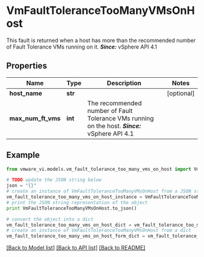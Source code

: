 # VmFaultToleranceTooManyVMsOnHost

This fault is returned when a host has more than the recommended number of Fault Tolerance VMs running on it.  ***Since:*** vSphere API 4.1 

## Properties
Name | Type | Description | Notes
------------ | ------------- | ------------- | -------------
**host_name** | **str** |  | [optional] 
**max_num_ft_vms** | **int** | The recommended number of Fault Tolerance VMs running on the host.  ***Since:*** vSphere API 4.1  | 

## Example

```python
from vmware_vi.models.vm_fault_tolerance_too_many_vms_on_host import VmFaultToleranceTooManyVMsOnHost

# TODO update the JSON string below
json = "{}"
# create an instance of VmFaultToleranceTooManyVMsOnHost from a JSON string
vm_fault_tolerance_too_many_vms_on_host_instance = VmFaultToleranceTooManyVMsOnHost.from_json(json)
# print the JSON string representation of the object
print VmFaultToleranceTooManyVMsOnHost.to_json()

# convert the object into a dict
vm_fault_tolerance_too_many_vms_on_host_dict = vm_fault_tolerance_too_many_vms_on_host_instance.to_dict()
# create an instance of VmFaultToleranceTooManyVMsOnHost from a dict
vm_fault_tolerance_too_many_vms_on_host_form_dict = vm_fault_tolerance_too_many_vms_on_host.from_dict(vm_fault_tolerance_too_many_vms_on_host_dict)
```
[[Back to Model list]](../README.md#documentation-for-models) [[Back to API list]](../README.md#documentation-for-api-endpoints) [[Back to README]](../README.md)


